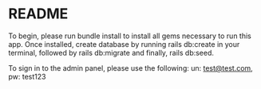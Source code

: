 # README

To begin, please run bundle install to install all gems necessary to run this app. Once installed, create database by running rails db:create in your terminal, followed by rails db:migrate and finally, rails db:seed. 

To sign in to the admin panel, please use the following: 
un: test@test.com, pw: test123
